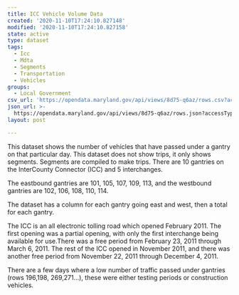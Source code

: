 ```yaml
---
title: ICC Vehicle Volume Data
created: '2020-11-10T17:24:10.827148'
modified: '2020-11-10T17:24:10.827158'
state: active
type: dataset
tags:
  - Icc
  - Mdta
  - Segments
  - Transportation
  - Vehicles
groups:
  - Local Government
csv_url: 'https://opendata.maryland.gov/api/views/8d75-q6az/rows.csv?accessType=DOWNLOAD'
json_url: >-
  https://opendata.maryland.gov/api/views/8d75-q6az/rows.json?accessType=DOWNLOAD
layout: post

---
```

This dataset shows the number of vehicles that have passed under a gantry on that particular day. This dataset does not show trips, it only shows segments. Segments are compiled to make trips. There are 10 gantries on the InterCounty Connector (ICC) and 5 interchanges. 

The eastbound gantries are 101, 105, 107, 109, 113, and the
westbound gantries are 102, 106, 108, 110, 114. 

The dataset has a column for each gantry going east and west, then a total for each gantry. 

The ICC is an all electronic tolling road which opened February 2011. The first opening was a partial opening, with only the first interchange being available for use.There was a free period from February 23, 2011 through March 6, 2011. The rest of the ICC opened in November 2011, and there was another free period from November 22, 2011 through December 4, 2011.

There are a few days where a low number of traffic passed under gantries (rows 196,198, 269,271...), these were either testing periods or construction vehicles.
